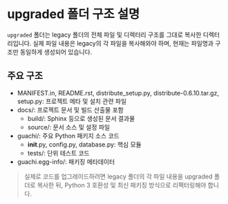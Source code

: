 # upgraded 폴더 구조 설명

`upgraded` 폴더는 legacy 폴더의 전체 파일 및 디렉터리 구조를 그대로 복사한 디렉터리입니다. 실제 파일 내용은 legacy의 각 파일을 복사해와야 하며, 현재는 파일명과 구조만 동일하게 생성되어 있습니다.

## 주요 구조

- MANIFEST.in, README.rst, distribute_setup.py, distribute-0.6.10.tar.gz, setup.py: 프로젝트 메타 및 설치 관련 파일
- docs/: 프로젝트 문서 및 빌드 산출물 포함
    - build/: Sphinx 등으로 생성된 문서 결과물
    - source/: 문서 소스 및 설정 파일
- guachi/: 주요 Python 패키지 소스 코드
    - __init__.py, config.py, database.py: 핵심 모듈
    - tests/: 단위 테스트 코드
- guachi.egg-info/: 패키징 메타데이터

> 실제로 코드를 업그레이드하려면 legacy 폴더의 각 파일 내용을 upgraded 폴더로 복사한 뒤, Python 3 호환성 및 최신 패키징 방식으로 리팩터링해야 합니다.
